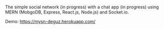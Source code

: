 The simple social network (in progress) with a chat app (in progress) using MERN (MobgoDB, Express, React.js, Node.js) and Socket.io.

Demo:
https://mysn-deguz.herokuapp.com/
